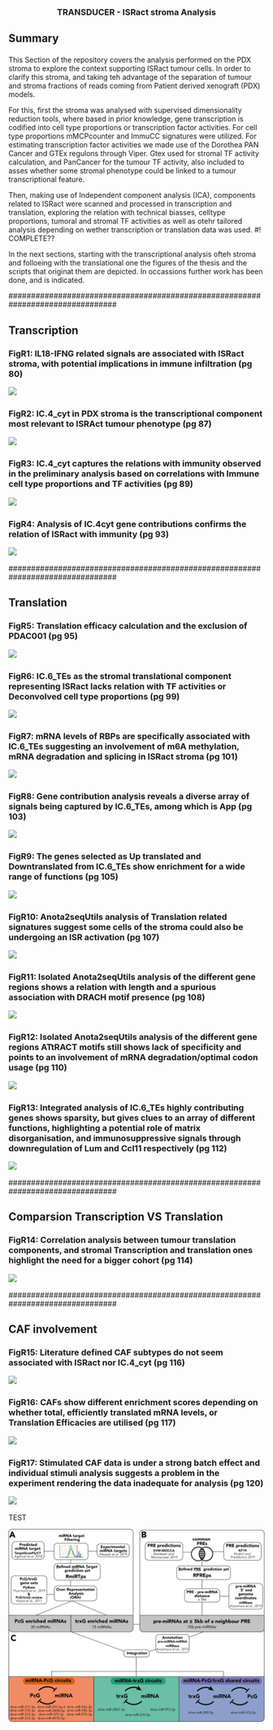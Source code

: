 <!-- PROJECT LOGO -->

<h3 align="center">

TRANSDUCER - ISRact stroma Analysis

</h3>

<h2 align="left">

Summary

</h2>

This Section of the repository covers the analysis performed on the PDX stroma to explore the context supporting ISRact tumour cells. In order to clarify this stroma, and taking teh advantage of the separation of tumour and stroma fractions of reads coming from Patient derived xenograft (PDX) models.

For this, first the stroma was analysed with supervised dimensionality reduction tools, where based in prior knowledge, gene transcription is codified into cell type proportions or transcription factor activities. For cell type proportions mMCPcounter and ImmuCC signatures were utilized. For estimating transcription factor activities we made use of the Dorothea PAN Cancer and GTEx regulons through Viper. Gtex used for stromal TF activity calculation, and PanCancer for the tumour TF activity, also included to asses whether some stromal phenotype could be linked to a tumour transcriptional feature.

Then, making use of Independent component analysis (ICA), components related to ISRact were scanned and processed in transcription and translation, exploring the relation with technical biasses, celltype proportions, tumoral and stromal TF activities as well as otehr tailored analysis depending on wether transcription or translation data was used. #! COMPLETE??


In the next sections, starting with the transcriptional analysis ofteh stroma and folloeing with the translational one the figures of the thesis and the scripts that originat them are depicted. In occassions further work has been done, and is indicated.

################################################################################

<h2 align="left">

Transcription

</h2>

<h3 align="left">

FigR1: IL18-IFNG related signals are associated with ISRact stroma, with potential implications in
immune infiltration (pg 80)

</h3>

<img src="https://github.com/VeraPancaldiLab/TRANSDUCER/tree/main/FIGURESTHESIS/FigR1/FigR1.png" style="background-color:white;" />


<h3 align="left">

FigR2: IC.4_cyt in PDX stroma is the transcriptional component most relevant to ISRAct tumour
phenotype (pg 87)

</h3>

<img src="https://github.com/VeraPancaldiLab/TRANSDUCER/tree/main/FIGURESTHESIS/FigR2/FigR2.png" style="background-color:white;" />


<h3 align="left">

FigR3: IC.4_cyt captures the relations with immunity observed in the preliminary analysis based on
correlations with Immune cell type proportions and TF activities (pg 89)

</h3>

<img src="https://github.com/VeraPancaldiLab/TRANSDUCER/tree/main/FIGURESTHESIS/FigR3/FigR3.png" style="background-color:white;" />


<h3 align="left">

FigR4: Analysis of IC.4cyt gene contributions confirms the relation of ISRact with immunity (pg 93)

</h3>

<img src="https://github.com/VeraPancaldiLab/TRANSDUCER/tree/main/FIGURESTHESIS/FigR4/FigR4.png" style="background-color:white;" />


################################################################################
<h2 align="left">

Translation

</h2>

<h3 align="left">

FigR5: Translation efficacy calculation and the exclusion of PDAC001 (pg 95)

</h3>

<img src="https://github.com/VeraPancaldiLab/TRANSDUCER/tree/main/FIGURESTHESIS/FigR5/FigR5.png" style="background-color:white;" />

<h3 align="left">

FigR6: IC.6_TEs as the stromal translational component representing ISRact lacks relation with TF activities or Deconvolved cell type proportions (pg 99)

</h3>

<img src="https://github.com/VeraPancaldiLab/TRANSDUCER/tree/main/FIGURESTHESIS/FigR6/FigR6.png" style="background-color:white;" />

<h3 align="left">

FigR7: mRNA levels of RBPs are specifically associated with IC.6_TEs suggesting an involvement of m6A methylation, mRNA degradation and splicing in ISRact stroma (pg 101)

</h3>

<img src="https://github.com/VeraPancaldiLab/TRANSDUCER/tree/main/FIGURESTHESIS/FigR7/FigR7.png" style="background-color:white;" />

<h3 align="left">

FigR8: Gene contribution analysis reveals a diverse array of signals being captured by IC.6_TEs, among which is App (pg 103)

</h3>

<img src="https://github.com/VeraPancaldiLab/TRANSDUCER/tree/main/FIGURESTHESIS/FigR8/FigR8.png" style="background-color:white;" />

<h3 align="left">

FigR9: The genes selected as Up translated and Downtranslated from IC.6_TEs show enrichment for a wide range of functions (pg 105)

</h3>

<img src="https://github.com/VeraPancaldiLab/TRANSDUCER/tree/main/FIGURESTHESIS/FigR9/FigR9.png" style="background-color:white;" />

<h3 align="left">

FigR10: Anota2seqUtils analysis of Translation related signatures suggest some cells of the stroma could also be undergoing an ISR activation (pg 107)

</h3>

<img src="https://github.com/VeraPancaldiLab/TRANSDUCER/tree/main/FIGURESTHESIS/FigR10/FigR10.png" style="background-color:white;" />

<h3 align="left">

FigR11: Isolated Anota2seqUtils analysis of the different gene regions shows a relation with length and a spurious association with DRACH motif presence (pg 108)

</h3>

<img src="https://github.com/VeraPancaldiLab/TRANSDUCER/tree/main/FIGURESTHESIS/FigR11/FigR11.png" style="background-color:white;" />

<h3 align="left">

FigR12: Isolated Anota2seqUtils analysis of the different gene regions ATtRACT motifs still shows lack of specificity and points to an involvement of mRNA degradation/optimal codon usage (pg 110)

</h3>

<img src="https://github.com/VeraPancaldiLab/TRANSDUCER/tree/main/FIGURESTHESIS/FigR12/FigR12.png" style="background-color:white;" />

<h3 align="left">

FigR13: Integrated analysis of IC.6_TEs highly contributing genes shows sparsity, but gives clues to an array of different functions, highlighting a potential role of matrix disorganisation, and immunosuppressive signals through downregulation of Lum and Ccl11 respectively (pg 112)

</h3>

<img src="https://github.com/VeraPancaldiLab/TRANSDUCER/tree/main/FIGURESTHESIS/FigR13/FigR13.png" style="background-color:white;" />

################################################################################
<h2 align="left">

Comparsion Transcription VS Translation 

</h2>


<h3 align="left">

FigR14: Correlation analysis between tumour translation components, and stromal Transcription and translation ones highlight the need for a bigger cohort (pg 114)

</h3>

<img src="https://github.com/VeraPancaldiLab/TRANSDUCER/tree/main/FIGURESTHESIS/FigR14/FigR14.png" style="background-color:white;" />


################################################################################
<h2 align="left">

CAF involvement

</h2>

<h3 align="left">

FigR15: Literature defined CAF subtypes do not seem associated with ISRact nor IC.4_cyt (pg 116)

</h3>

<img src="https://github.com/VeraPancaldiLab/TRANSDUCER/tree/main/FIGURESTHESIS/FigR15/FigR15.png" style="background-color:white;" />

<h3 align="left">

FigR16: CAFs show different enrichment scores depending on whether total, efficiently translated mRNA levels, or Translation Efficacies are utilised (pg 117)

</h3>

<img src="https://github.com/VeraPancaldiLab/TRANSDUCER/tree/main/https://github.com/VeraPancaldiLab/TRANSDUCER/tree/main/FIGURESTHESIS/FigR16/FigR16.png" style="background-color:white;" />

<h3 align="left">

FigR17: Stimulated CAF data is under a strong batch effect and individual stimuli analysis suggests a problem in the experiment rendering the data inadequate for analysis (pg 120)

</h3>

<img src="https://github.com/VeraPancaldiLab/TRANSDUCER/tree/main/FIGURESTHESIS/FigR17/FigR17.png" style="background-color:white;" />

TEST

<img src="https://github.com/j-solor/Drosophila-miRNA-PcG-circuits/blob/main/misc/Figure1.png" style="background-color:white;" />

